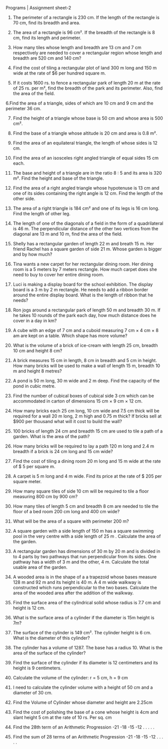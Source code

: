 Programs | Assignment sheet-2

1.	 The perimeter of a rectangle is 230 cm. If the length of the rectangle is 70 cm, find its breadth and area.
 
2. The area of a rectangle is 96 cm². If the breadth of the rectangle is 8 cm, find its length and perimeter. 

3. How many tiles whose length and breadth are 13 cm and 7 cm respectively are needed to cover a rectangular region whose length and breadth are 520 cm and 140 cm? 

4. Find the cost of tiling a rectangular plot of land 300 m long and 150 m wide at the rate of $6 per hundred square m. 

5. If it costs 1600 rs. to fence a rectangular park of length 20 m at the rate of 25 rs. per m², find the breadth of the park and its perimeter. Also, find the area of the field.

6.Find the area of a triangle, sides of which are 10 cm and 9 cm and the perimeter 36 cm.

7. Find the height of a triangle whose base is 50 cm and whose area is 500 cm².

8. Find the base of a triangle whose altitude is 20 cm and area is 0.8 m².

9. Find the area of an equilateral triangle, the length of whose sides is 12 cm.

10. Find the area of an isosceles right angled triangle of equal sides 15 cm each.

11. The base and height of a triangle are in the ratio 8 : 5 and its area is 320 m². Find the height and base of the triangle.

12. Find the area of a right angled triangle whose hypotenuse is 13 cm and one of its sides containing the right angle is 12 cm. Find the length of the other side.

13. The area of a right triangle is 184 cm² and one of its legs is 16 cm long. Find the length of other leg.

14. The length of one of the diagonals of a field in the form of a quadrilateral is 46 m. The perpendicular distance of the other two vertices from the diagonal are 13 m and 10 m, find the area of the field.

15. Shelly has a rectangular garden of length 22 m and breath 15 m. Her friend Rachel has a square garden of side 21 m. Whose garden is bigger and by how much?

16. Tina wants a new carpet for her rectangular dining room. Her dining room is a 5 meters by 7 meters rectangle. How much carpet does she need to buy to cover her entire dining room.
 17. Luci is making a display board for the school exhibition. The display board is a 3 m by 2 m rectangle. He needs to add a ribbon border around the entire display board. What is the length of ribbon that he needs?

18. Ron jogs around a rectangular park of length 50 m and breadth 30 m. If he takes 10 rounds of the park each day, how much distance does he cover in a day in km?
	
19. A cube with an edge of 7 cm and a cuboid measuring 7 cm × 4 cm × 8 am are kept on a table. Which shape has more volume?

20. What is the volume of a brick of ice-cream with length 25 cm, breadth 10 cm and height 8 cm?

21. A brick measures 15 cm in length, 8 cm in breadth and 5 cm in height. How many bricks will be used to make a wall of length 15 m, breadth 10 m and height 8 metres?

22. A pond is 50 m long, 30 m wide and 2 m deep. Find the capacity of the pond in cubic metre.

23. Find the number of cubical boxes of cubical side 3 cm which can be accommodated in carton of dimensions 15 cm × 9 cm × 12 cm.

24. How many bricks each 25 cm long, 10 cm wide and 7.5 cm thick will be required for a wall 20 m long, 2 m high and 0.75 m thick? If bricks sell at $900 per thousand what will it cost to build the wall?

25. 100 bricks of length 24 cm and breadth 15 cm are used to tile a path of a garden. What is the area of the path?

26. How many bricks will be required to lay a path 120 m long and 2.4 m breadth if a brick is 24 cm long and 15 cm wide?

 27. Find the cost of tiling a dining room 20 m long and 15 m wide at the rate of $ 5 per square m.

28. A carpet is 5 m long and 4 m wide. Find its price at the rate of $ 205 per square meter.

29. How many square tiles of side 10 cm will be required to tile a floor measuring 800 cm by 900 cm?

30. How many tiles of length 5 cm and breadth 8 cm are needed to tile the floor of a bed room 200 cm long and 400 cm wide?

31. What will be the area of a square with perimeter 200 m?

32. A square garden with a side length of 150 m has a square swimming pool in the very centre with a side length of 25 m . Calculate the area of the garden.

33. A rectangular garden has dimensions of 30 m by 20 m and is divided in to 4 parts by two pathways that run perpendicular from its sides. One pathway has a width of 3 m and the other, 4 m. Calculate the total usable area of the garden.

34. A wooded area is in the shape of a a trapezoid whose bases measure 128 m and 92 m and its height is 40 m. A 4 m wide walkway is constructed which runs perpendicular to the two bases. Calculate the area of the wooded area after the addition of the walkway.

 35. Find the surface area of the cylindrical solid whose radius is 7.7 cm and height is 12 cm.

36. What is the surface area of a cylinder if the diameter is 15m height is 7m?

37. The surface of the cylinder is 149 cm². The cylinder height is 6 cm. What is the diameter of this cylinder?

38. The cylinder has a volume of 1287. The base has a radius 10. What is the area of the surface of the cylinder?

39. Find the surface of the cylinder if its diameter is 12 centimeters and its height is 9 centimeters.

40. Calculate the volume of the cylinder: r = 5 cm, h = 9 cm

41. I need to calculate the cylinder volume with a height of 50 cm and a diameter of 30 cm.

42. Find the Volume of Cylinder whose diameter and height are 2.25cm

43. Find the cost of polishing the base of a cone whose height is 4cm and slant height 5 cm at the rate of 10 rs. Per sq. cm

44. Find the 28th term of an Arithmetic Progression -21 -18 -15 -12 . . . . . 

45. Find the sum of 28 terms of an Arithmetic Progression -21 -18 -15 -12 . . . . .


